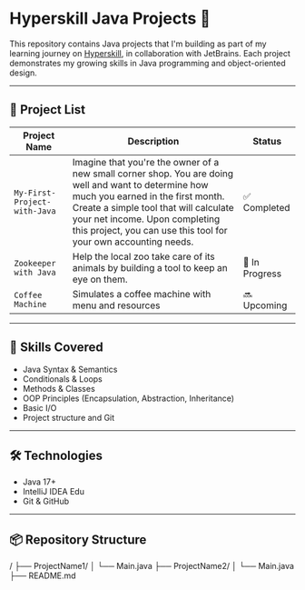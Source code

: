 # Hyperskill Java Projects 🚀

This repository contains Java projects that I'm building as part of my learning journey on [Hyperskill](https://hyperskill.org/), in collaboration with JetBrains. Each project demonstrates my growing skills in Java programming and object-oriented design.

---

## 📁 Project List

| Project Name | Description | Status |
|--------------|-------------|--------|
| `My-First-Project-with-Java` | Imagine that you're the owner of a new small corner shop. You are doing well and want to determine how much you earned in the first month. Create a simple tool that will calculate your net income. Upon completing this project, you can use this tool for your own accounting needs. | ✅ Completed |
| `Zookeeper with Java` | Help the local zoo take care of its animals by building a tool to keep an eye on them. | 🔄 In Progress |
| `Coffee Machine` | Simulates a coffee machine with menu and resources | 🔜 Upcoming |

---

## 🧠 Skills Covered

- Java Syntax & Semantics
- Conditionals & Loops
- Methods & Classes
- OOP Principles (Encapsulation, Abstraction, Inheritance)
- Basic I/O
- Project structure and Git

---

## 🛠️ Technologies

- Java 17+
- IntelliJ IDEA Edu
- Git & GitHub

---

## 📦 Repository Structure

/
├── ProjectName1/
│ └── Main.java
├── ProjectName2/
│ └── Main.java
├── README.md
